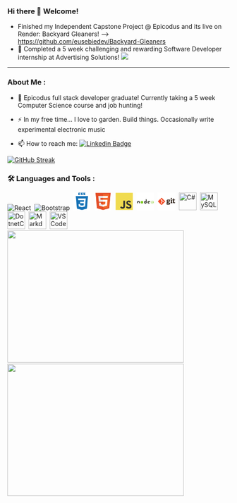 ### Hi there 👋 Welcome!

- Finished my Independent Capstone Project @ Epicodus and its live on Render: Backyard Gleaners! 
--> https://github.com/eusebiedev/Backyard-Gleaners
- :telescope: Completed a 5 week challenging and rewarding Software Developer internship at Advertising Solutions! <img src="https://media.giphy.com/media/WUlplcMpOCEmTGBtBW/giphy.gif" width="30">
---

### About Me : 


- :seedling: Epicodus full stack developer graduate! Currently taking a 5 week Computer Science course and job hunting! 

- :zap: In my free time... I love to garden. Build things. Occasionally write experimental electronic music

- :mailbox: How to reach me: [![Linkedin Badge](https://img.shields.io/badge/-LinkedIn-blue?style=flat&logo=Linkedin&logoColor=white)](https://www.linkedin.com/in/eusebie-siebenberg/)

[![GitHub Streak](https://streak-stats.demolab.com?user=eusebiedev&theme=panda&mode=weekly&hide_longest_streak=true)](https://git.io/streak-stats)

### :hammer_and_wrench: Languages and Tools :
<div>
  <img src="https://cdn.jsdelivr.net/gh/devicons/devicon/icons/react/react-original.svg" title="React" alt="React" width="40" height="40"/>&nbsp;
  <img src="https://cdn.jsdelivr.net/gh/devicons/devicon/icons/bootstrap/bootstrap-original.svg" title="Bootstrap" alt="Bootstrap" width="40" height="40"/>&nbsp;
  <img src="https://github.com/devicons/devicon/blob/master/icons/css3/css3-plain-wordmark.svg"  title="CSS3" alt="CSS" width="40" height="40"/>&nbsp;
  <img src="https://github.com/devicons/devicon/blob/master/icons/html5/html5-original.svg" title="HTML5" alt="HTML" width="40" height="40"/>&nbsp;
  <img src="https://github.com/devicons/devicon/blob/master/icons/javascript/javascript-original.svg" title="JavaScript" alt="JavaScript" width="40" height="40"/>&nbsp;
  <img src="https://github.com/devicons/devicon/blob/master/icons/nodejs/nodejs-original-wordmark.svg" title="NodeJS" alt="NodeJS" width="40" height="40"/>&nbsp;
  <img src="https://github.com/devicons/devicon/blob/master/icons/git/git-original-wordmark.svg" title="Git" **alt="Git" width="40" height="40"/>&nbsp;
  <img src="https://cdn.jsdelivr.net/gh/devicons/devicon/icons/csharp/csharp-original.svg" title="C#" width="40" height="40" />&nbsp;
  <img src="https://cdn.jsdelivr.net/gh/devicons/devicon/icons/mysql/mysql-original.svg" title="MySQL" width="40" height="40" />&nbsp;
  <img src="https://cdn.jsdelivr.net/gh/devicons/devicon/icons/dotnetcore/dotnetcore-original.svg" title="DotnetCore" width="40" height="40" />&nbsp;
  <img src="https://cdn.jsdelivr.net/gh/devicons/devicon/icons/markdown/markdown-original.svg" title="Markdown" width="40" height="40"  />&nbsp;
  <img src="https://cdn.jsdelivr.net/gh/devicons/devicon/icons/vscode/vscode-original.svg" title="VSCode" width="40" height="40" />
</div>
<div align="left">
  <img src="https://media.giphy.com/media/dWesBcTLavkZuG35MI/giphy.gif" width="400" height="300"/>
  <img src="https://media.giphy.com/media/3ov9jNziFTMfzSumAw/giphy.gif" width="400" height="300"/>
</div>
